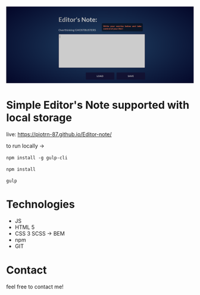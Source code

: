 ![Homepage screenshot](img/editor.png)
# Simple Editor's Note supported with local storage

live: https://piotrn-87.github.io/Editor-note/

to run locally -> 

`npm install -g gulp-cli`

`npm install`

`gulp`

# Technologies
* JS
* HTML 5
* CSS 3 SCSS -> BEM
* npm
* GIT

# Contact
 feel free to contact me!
